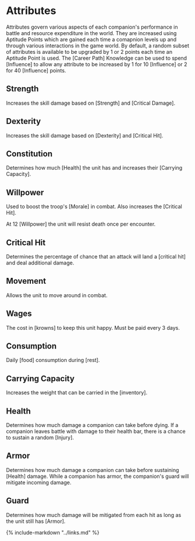 # Attributes
Attributes govern various aspects of each companion's performance in battle and resource expenditure in the world. They are increased using Aptitude Points which are gained each time a comapnion levels up and through various interactions in the game world. By default, a random subset of attributes is available to be upgraded by 1 or 2 points each time an Aptitude Point is used. The [Career Path] Knowledge can be used to spend [Influence] to allow any attribute to be increased by 1 for 10 [Influence] or 2 for 40 [Influence] points.

## Strength
Increases the skill damage based on [Strength] and [Critical Damage].

## Dexterity
Increases the skill damage based on [Dexterity] and [Critical Hit].

## Constitution
Determines how much [Health] the unit has and increases their [Carrying Capacity].

## Willpower
Used to boost the troop's [Morale] in combat. Also increases the [Critical Hit]. 

At 12 [Willpower] the unit will resist death once per encounter.

## Critical Hit
Determines the percentage of chance that an attack will land a [critical hit] and deal additional damage.

## Movement
Allows the unit to move around in combat.

## Wages
The cost in [krowns] to keep this unit happy. Must be paid every 3 days.

## Consumption
Daily [food] consumption during [rest].

## Carrying Capacity
Increases the weight that can be carried in the [inventory].

## Health
Determines how much damage a companion can take before dying. If a companion leaves battle with damage to their health bar, there is a chance to sustain a random [Injury]. 

## Armor
Determines how much damage a companion can take before sustaining [Health] damage. While a companion has armor, the companion's guard will mitigate incoming damage.

## Guard
Determines how much damage will be mitigated from each hit as long as the unit still has [Armor].

{% include-markdown "../links.md" %}
